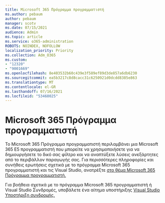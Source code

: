 ```yaml
---
title: Microsoft 365 Πρόγραμμα προγραμματιστή
ms.author: pebaum
author: pebaum
manager: scotv
ms.date: 07/15/2021
audience: Admin
ms.topic: article
ms.service: o365-administration
ROBOTS: NOINDEX, NOFOLLOW
localization_priority: Priority
ms.collection: Adm_O365
ms.custom:
- "12320"
- "9001669"
ms.openlocfilehash: 8e403532b60c439e3f589ef89d3de857a6db6230
ms.sourcegitcommit: ea5b3217c8d8cacc31c6250921d0dcdd8385e863
ms.translationtype: MT
ms.contentlocale: el-GR
ms.lasthandoff: 07/16/2021
ms.locfileid: "53460025"
---
```

# <a name="microsoft-365-developer-program"></a>Microsoft 365 Πρόγραμμα προγραμματιστή

Το Microsoft 365 Πρόγραμμα προγραμματιστή περιλαμβάνει μια Microsoft 365 E5 προγραμματιστή που μπορείτε να χρησιμοποιήσετε για να δημιουργήσετε το δικό σας φίλτρο και να αναπτύξετε λύσεις ανεξάρτητες από το περιβάλλον παραγωγής σας. Για περισσότερες πληροφορίες και συνήθεις ερωτήσεις σχετικά με το πρόγραμμα Microsoft 365 προγραμματιστή και τις Visual Studio, ανατρέξτε [στο θέμα Microsoft 365 Πρόγραμμα προγραμματιστή.](/office/developer-program/microsoft-365-developer-program)

Για βοήθεια σχετικά με το πρόγραμμα Microsoft 365 προγραμματιστή ή Visual Studio Συνδρομές, υποβάλετε ένα αίτημα υποστήριξης [Visual Studio Υποστήριξη συνδρομής.](https://visualstudio.microsoft.com/subscriptions/support/)